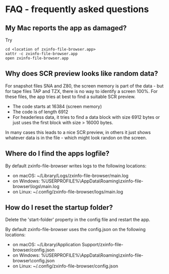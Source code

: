 # FAQ - frequently asked questions

## My Mac reports the app as damaged?
Try 

```
cd <location of zxinfo-file-browser.app>
xattr -c zxinfo-file-browser.app
open zxinfo-file-browser.app
```

## Why does SCR preview looks like random data?

For snapshot files SNA and Z80, the screen memory is part of the data - but for tape files TAP and TZX, there is no way to identify a screen 100%. For these files, the app tries at best to find a suitable SCR preview.
- The code starts at 16384 (screen memory)
- The code is of length 6912
- For headerless data, it tries to find a data block with size 6912 bytes or just uses the first block with size > 16000 bytes.

In many cases this leads to a nice SCR preview, in others it just shows whatever data is in the file - which might look randon on the screen.

## Where do I find the apps logfile?

By default zxinfo-file-browser writes logs to the following locations:

* on macOS: ~/Library/Logs/zxinfo-file-browser/main.log
* on Windows: %USERPROFILE%\AppData\Roaming\zxinfo-file-browser\logs\main.log
* on Linux: ~/.config/zxinfo-file-browser/logs/main.log

## How do I reset the startup folder?

Delete the 'start-folder' property in the config file and restart the app.

By default zxinfo-file-browser uses the config.json on the following locations:

* on macOS: ~/Library/Application Support/zxinfo-file-browser/config.json
* on Windows: %USERPROFILE%\AppData\Roaming\zxinfo-file-browser\config.json
* on Linux: ~/.config/zxinfo-file-browser/config.json
